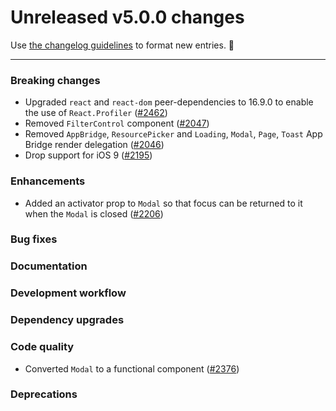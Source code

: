 # Unreleased v5.0.0 changes

Use [the changelog guidelines](https://git.io/polaris-changelog-guidelines) to format new entries. 💜

---

### Breaking changes

- Upgraded `react` and `react-dom` peer-dependencies to 16.9.0 to enable the use of `React.Profiler` ([#2462](https://github.com/Shopify/polaris-react/pull/2462))
- Removed `FilterControl` component ([#2047](https://github.com/Shopify/polaris-react/pull/2047))
- Removed `AppBridge`, `ResourcePicker` and `Loading`, `Modal`, `Page`, `Toast` App Bridge render delegation ([#2046](https://github.com/Shopify/polaris-react/pull/2046))
- Drop support for iOS 9 ([#2195](https://github.com/Shopify/polaris-react/pull/2195))

### Enhancements

- Added an activator prop to `Modal` so that focus can be returned to it when the `Modal` is closed ([#2206](https://github.com/Shopify/polaris-react/pull/2206))

### Bug fixes

### Documentation

### Development workflow

### Dependency upgrades

### Code quality

- Converted `Modal` to a functional component ([#2376](https://github.com/Shopify/polaris-react/pull/2376))

### Deprecations

